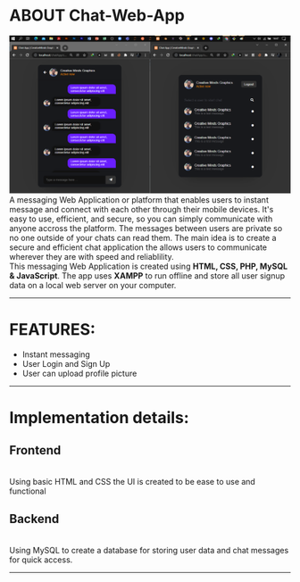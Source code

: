 # ABOUT Chat-Web-App

![](/Readme_img/Untitled.png)
<br />
A messaging Web Application or platform that enables users to instant message and connect with each other through their mobile devices. It's easy to use, efficient, and secure, so you can simply communicate with anyone accross the platform. The messages between users are private so no one outside of your chats can read them. The main idea is to create a secure and efficient chat application the allows users to communicate  wherever they are with speed and reliablility.
<br />
This messaging Web Application is created using **HTML, CSS, PHP, MySQL & JavaScript**. The app uses **XAMPP** to run offline and store all user signup data on a local web server on your computer.
- - -

# FEATURES:
* Instant messaging
* User Login and Sign Up
* User can upload profile picture

- - - 
# Implementation details:
## Frontend
<br />
Using basic HTML and CSS the UI is created to be ease to use and functional
<br />

## Backend
<br />
Using MySQL to create a database for storing user data and chat messages for quick access.
<br />

- - -

